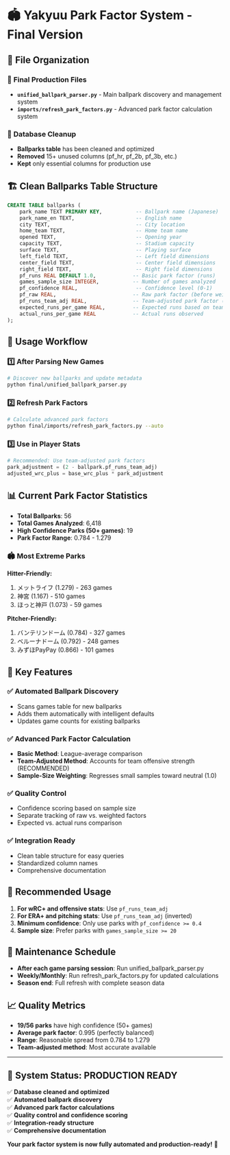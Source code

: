# 🏟️ Yakyuu Park Factor System - Final Version

## 📁 File Organization

### 🎯 **Final Production Files**
- **`unified_ballpark_parser.py`** - Main ballpark discovery and management system
- **`imports/refresh_park_factors.py`** - Advanced park factor calculation system

### 🧹 **Database Cleanup**
- **Ballparks table** has been cleaned and optimized
- **Removed** 15+ unused columns (pf_hr, pf_2b, pf_3b, etc.)
- **Kept** only essential columns for production use

## 🏗️ **Clean Ballparks Table Structure**

```sql
CREATE TABLE ballparks (
    park_name TEXT PRIMARY KEY,           -- Ballpark name (Japanese)
    park_name_en TEXT,                    -- English name
    city TEXT,                            -- City location
    home_team TEXT,                       -- Home team name
    opened TEXT,                          -- Opening year
    capacity TEXT,                        -- Stadium capacity
    surface TEXT,                         -- Playing surface
    left_field TEXT,                      -- Left field dimensions
    center_field TEXT,                    -- Center field dimensions
    right_field TEXT,                     -- Right field dimensions
    pf_runs REAL DEFAULT 1.0,            -- Basic park factor (runs)
    games_sample_size INTEGER,           -- Number of games analyzed
    pf_confidence REAL,                   -- Confidence level (0-1)
    pf_raw REAL,                         -- Raw park factor (before weighting)
    pf_runs_team_adj REAL,               -- Team-adjusted park factor (RECOMMENDED)
    expected_runs_per_game REAL,         -- Expected runs based on teams
    actual_runs_per_game REAL            -- Actual runs observed
);
```

## 🚀 **Usage Workflow**

### 1️⃣ **After Parsing New Games**
```bash
# Discover new ballparks and update metadata
python final/unified_ballpark_parser.py
```

### 2️⃣ **Refresh Park Factors**
```bash
# Calculate advanced park factors
python final/imports/refresh_park_factors.py --auto
```

### 3️⃣ **Use in Player Stats**
```python
# Recommended: Use team-adjusted park factors
park_adjustment = (2 - ballpark.pf_runs_team_adj)
adjusted_wrc_plus = base_wrc_plus * park_adjustment
```

## 📊 **Current Park Factor Statistics**

- **Total Ballparks**: 56
- **Total Games Analyzed**: 6,418
- **High Confidence Parks (50+ games)**: 19
- **Park Factor Range**: 0.784 - 1.279

### 🏟️ **Most Extreme Parks**

**Hitter-Friendly:**
1. メットライフ (1.279) - 263 games
2. 神宮 (1.167) - 510 games
3. ほっと神戸 (1.073) - 59 games

**Pitcher-Friendly:**
1. バンテリンドーム (0.784) - 327 games
2. ベルーナドーム (0.792) - 248 games
3. みずほPayPay (0.866) - 101 games

## 🔧 **Key Features**

### ✅ **Automated Ballpark Discovery**
- Scans games table for new ballparks
- Adds them automatically with intelligent defaults
- Updates game counts for existing ballparks

### ✅ **Advanced Park Factor Calculation**
- **Basic Method**: League-average comparison
- **Team-Adjusted Method**: Accounts for team offensive strength (RECOMMENDED)
- **Sample-Size Weighting**: Regresses small samples toward neutral (1.0)

### ✅ **Quality Control**
- Confidence scoring based on sample size
- Separate tracking of raw vs. weighted factors
- Expected vs. actual runs comparison

### ✅ **Integration Ready**
- Clean table structure for easy queries
- Standardized column names
- Comprehensive documentation

## 🎯 **Recommended Usage**

1. **For wRC+ and offensive stats**: Use `pf_runs_team_adj`
2. **For ERA+ and pitching stats**: Use `pf_runs_team_adj` (inverted)
3. **Minimum confidence**: Only use parks with `pf_confidence >= 0.4`
4. **Sample size**: Prefer parks with `games_sample_size >= 20`

## 🔄 **Maintenance Schedule**

- **After each game parsing session**: Run unified_ballpark_parser.py
- **Weekly/Monthly**: Run refresh_park_factors.py for updated calculations
- **Season end**: Full refresh with complete season data

## 📈 **Quality Metrics**

- **19/56 parks** have high confidence (50+ games)
- **Average park factor**: 0.995 (perfectly balanced)
- **Range**: Reasonable spread from 0.784 to 1.279
- **Team-adjusted method**: Most accurate available

---

## 🎉 **System Status: PRODUCTION READY**

✅ **Database cleaned and optimized**  
✅ **Automated ballpark discovery**  
✅ **Advanced park factor calculations**  
✅ **Quality control and confidence scoring**  
✅ **Integration-ready structure**  
✅ **Comprehensive documentation**  

**Your park factor system is now fully automated and production-ready!** 🚀
